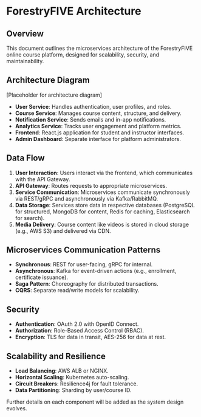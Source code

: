 # ForestryFIVE Architecture

## Overview
This document outlines the microservices architecture of the ForestryFIVE online course platform, designed for scalability, security, and maintainability.

## Architecture Diagram
[Placeholder for architecture diagram]
- **User Service**: Handles authentication, user profiles, and roles.
- **Course Service**: Manages course content, structure, and delivery.
- **Notification Service**: Sends emails and in-app notifications.
- **Analytics Service**: Tracks user engagement and platform metrics.
- **Frontend**: React.js application for student and instructor interfaces.
- **Admin Dashboard**: Separate interface for platform administrators.

## Data Flow
1. **User Interaction**: Users interact via the frontend, which communicates with the API Gateway.
2. **API Gateway**: Routes requests to appropriate microservices.
3. **Service Communication**: Microservices communicate synchronously via REST/gRPC and asynchronously via Kafka/RabbitMQ.
4. **Data Storage**: Services store data in respective databases (PostgreSQL for structured, MongoDB for content, Redis for caching, Elasticsearch for search).
5. **Media Delivery**: Course content like videos is stored in cloud storage (e.g., AWS S3) and delivered via CDN.

## Microservices Communication Patterns
- **Synchronous**: REST for user-facing, gRPC for internal.
- **Asynchronous**: Kafka for event-driven actions (e.g., enrollment, certificate issuance).
- **Saga Pattern**: Choreography for distributed transactions.
- **CQRS**: Separate read/write models for scalability.

## Security
- **Authentication**: OAuth 2.0 with OpenID Connect.
- **Authorization**: Role-Based Access Control (RBAC).
- **Encryption**: TLS for data in transit, AES-256 for data at rest.

## Scalability and Resilience
- **Load Balancing**: AWS ALB or NGINX.
- **Horizontal Scaling**: Kubernetes auto-scaling.
- **Circuit Breakers**: Resilience4j for fault tolerance.
- **Data Partitioning**: Sharding by user/course ID.

Further details on each component will be added as the system design evolves. 